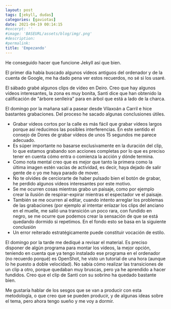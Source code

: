 ```yaml
---
layout: post
tags: [jekyll, dudas]
categories: [gaviotas]
date: 2021-04-19 00:14:15
#excerpt: ''
#image: 'BASEURL/assets/blog/img/.png'
#description:
#permalink:
title: 'Empezando'
---
```


He conseguido hacer que funcione Jekyll así que bien.

El primer día había buscado algunos vídeos antiguos del ordenador y de la cuenta de Google, me ha dado pena ver estos recuerdos, no sé si los usaré.

El sábado grabé algunos clips de vídeo en Deiro. Creo que hay algunos vídeos interesantes, la zona es muy bonita, Santi dice que han obtenido la calificación de "árbore senlleira" para en árbol que está a lado de la charca. 

El domingo por la mañana salí a pasear desde Vilaxoán a Carril e hice bastantes grabaciones. Del proceso he sacado algunas conclusiones útiles.

- Grabar vídeos cortos por la calle es más fácil que grabar vídeos largos porque así reducimos las posibles interferencias. En este sentido el consejo de Dores de grabar vídeos de unos 15 segundos me parece adecuado.
- Es súper importante no basarse exclusivamente en la duración del clip, lo que estamos grabando son acciones completas por lo que es preciso tener en cuenta cómo entra o comienza la acción y dónde termina.
- Como nota mental creo que es mejor que tanto la primera como la última imagen estén vacías de actividad, es decir, haya dejado de salir gente de o yo me haya parado de mover. 
- No te olvides de cerciorarte de haber pulsado bien el botón de grabar, he perdido algunos vídeos interesantes por este motivo.
- Se me ocurren cosas mientras grabo un paisaje, como por ejemplo crear la ilusión de respirar-expirar mientras el espectador ve el paisaje. 
- También se me ocurren al editar, cuando intento arreglar los problemas de las grabaciones (por ejemplo al intentar enlazar los clips del anciano en el muelle, me salió una transición un poco rara, con fundido en negro, se me ocurre que podemos crear la sensación de que se está quedando dormido si repetimos. En el fondo esto se basa en la siguiente conclusión
- Un error reiterado estratégicamente puede constituir vocación de estilo.

El domingo por la tarde me dediqué a revisar el material. Es preciso disponer de algún programa para montar los vídeos, la mejor opción, teniendo en cuenta que ya tengo instalado ese programa en el ordenador (no recuerdo porqué) es OpenShot, he visto un tutorial de una hora (aunque lo he puesto a doble velocidad). No sabía cómo realizar las transiciones de un clip a otro, porque quedaban muy bruscas, pero ya he aprendido a hacer fundidos. Creo que el clip de Santi con su sobrino ha quedado bastante bien.

Me gustaría hablar de los sesgos que se van a producir con esta metodología, o que creo que se pueden producir, y de algunas ideas sobre el tema, pero ahora tengo sueño y me voy a dormir.


